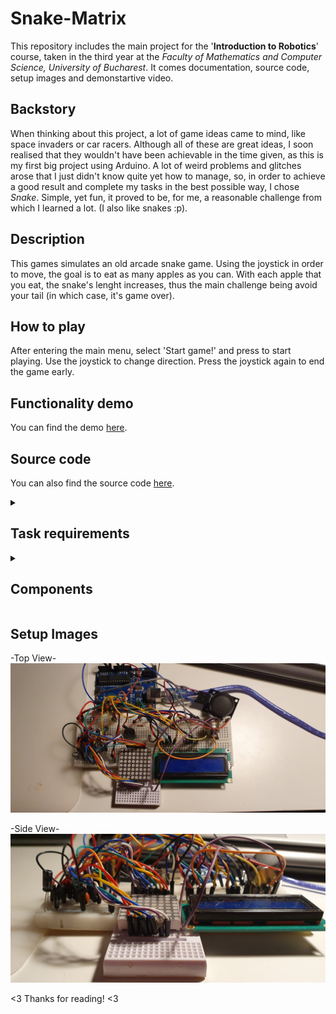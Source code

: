 # Snake-Matrix
This repository includes the main project for the '**Introduction to Robotics**' course, taken in the third year at the _Faculty of Mathematics and Computer Science, University of Bucharest_. It comes documentation, source code, setup images and demonstartive video.

## Backstory
When thinking about this project, a lot of game ideas came to mind, like space invaders or car racers. Although all of these are great ideas, I soon realised that they wouldn't have been achievable in the time given, as this is my first big project using Arduino. A lot of weird problems and glitches arose that I just didn't know quite yet how to manage, so, in order to achieve a good result and complete my tasks in the best possible way, I chose _Snake_. Simple, yet fun, it proved to be, for me, a reasonable challenge from which I learned a lot. (I also like snakes :p).

## Description
This games simulates an old arcade snake game. Using the joystick in order to move, the goal is to eat as many apples as you can. With each apple that you eat, the snake's lenght increases, thus the main challenge being avoid your tail (in which case, it's game over).

## How to play
After entering the main menu, select 'Start game!' and press to start playing. Use the joystick to change direction. Press the joystick again to end the game early.

## Functionality demo
<p> You can find the demo <a href="https://youtu.be/3pDQYGp9Tm0">here</a>.

## Source code
<p> You can also find the source code <a href="https://github.com/AlinaGeo/Snake-Matrix/tree/main/SnakeMatrixGame">here</a>.


<details>
  <summary > <h2>Task requirements</h2> </summary>
  <h3> Menu task </h3>
    Create an interactive (scrolling) menu on the LCD. Incorporate the following:
      <ul>
        <li>Start game</li>
        <li>Highscore (leaderboard)</li>
        <li>Settings</li>
        <li>About</li>
        <li>How to play</li>
      </ul>
   <h3> Game task </h3>
   Create a game with the minimal components (an LCD, a joystick, a buzzer and the led matrix). Add basic sounds. Be sure it makes sense in the current setup and it is <i>fun to play</i>.
</details>

<details>
  <summary > <h2>Components</h2> </summary>
<ul>
  <li>Arduino UNO board</li>
  <li>8x8 Led Matrix</li>
  <li>Liquid Crystal Display</li>
  <li>Potentiometer</li>
  <li>Joysick</li>
  <li>10μF condenser</li>
  <li>Ceramic condensor</li>
  <li>Buzzer</li>
  <li>MAX7219 Driver</li>
  <li>Wires</li>
</ul>
</details>

## Setup Images
-Top View-
![alt-image](./SetupImages/TopView.jpeg)

-Side View-
![alt-image](./SetupImages/SideView.jpeg)
    
<3 Thanks for reading! <3
